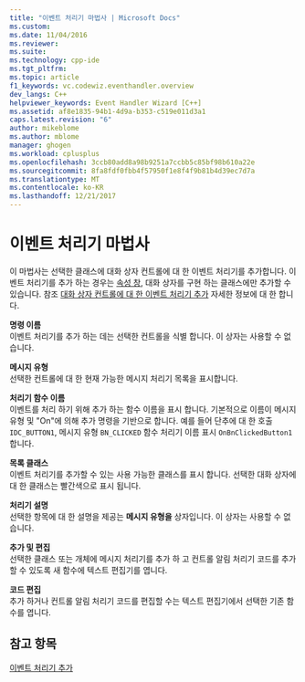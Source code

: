 ```yaml
---
title: "이벤트 처리기 마법사 | Microsoft Docs"
ms.custom: 
ms.date: 11/04/2016
ms.reviewer: 
ms.suite: 
ms.technology: cpp-ide
ms.tgt_pltfrm: 
ms.topic: article
f1_keywords: vc.codewiz.eventhandler.overview
dev_langs: C++
helpviewer_keywords: Event Handler Wizard [C++]
ms.assetid: af8e1835-94b1-4d9a-b353-c519e011d3a1
caps.latest.revision: "6"
author: mikeblome
ms.author: mblome
manager: ghogen
ms.workload: cplusplus
ms.openlocfilehash: 3ccb80add8a98b9251a7ccbb5c85bf98b610a22e
ms.sourcegitcommit: 8fa8fdf0fbb4f57950f1e8f4f9b81b4d39ec7d7a
ms.translationtype: MT
ms.contentlocale: ko-KR
ms.lasthandoff: 12/21/2017
---
```

# <a name="event-handler-wizard"></a>이벤트 처리기 마법사
이 마법사는 선택한 클래스에 대화 상자 컨트롤에 대 한 이벤트 처리기를 추가합니다. 이벤트 처리기를 추가 하는 경우는 [속성 창](/visualstudio/ide/reference/properties-window), 대화 상자를 구현 하는 클래스에만 추가할 수 있습니다. 참조 [대화 상자 컨트롤에 대 한 이벤트 처리기 추가](../windows/adding-event-handlers-for-dialog-box-controls.md) 자세한 정보에 대 한 합니다.  
  
 **명령 이름**  
 이벤트 처리기를 추가 하는 데는 선택한 컨트롤을 식별 합니다. 이 상자는 사용할 수 없습니다.  
  
 **메시지 유형**  
 선택한 컨트롤에 대 한 현재 가능한 메시지 처리기 목록을 표시합니다.  
  
 **처리기 함수 이름**  
 이벤트를 처리 하기 위해 추가 하는 함수 이름을 표시 합니다. 기본적으로 이름이 메시지 유형 및 "On"에 의해 추가 명령을 기반으로 합니다. 예를 들어 단추에 대 한 호출 `IDC_BUTTON1`, 메시지 유형 `BN_CLICKED` 함수 처리기 이름 표시 `OnBnClickedButton1`합니다.  
  
 **목록 클래스**  
 이벤트 처리기를 추가할 수 있는 사용 가능한 클래스를 표시 합니다. 선택한 대화 상자에 대 한 클래스는 빨간색으로 표시 됩니다.  
  
 **처리기 설명**  
 선택한 항목에 대 한 설명을 제공는 **메시지 유형을** 상자입니다. 이 상자는 사용할 수 없습니다.  
  
 **추가 및 편집**  
 선택한 클래스 또는 개체에 메시지 처리기를 추가 하 고 컨트롤 알림 처리기 코드를 추가할 수 있도록 새 함수에 텍스트 편집기를 엽니다.  
  
 **코드 편집**  
 추가 하거나 컨트롤 알림 처리기 코드를 편집할 수는 텍스트 편집기에서 선택한 기존 함수를 엽니다.  
  
## <a name="see-also"></a>참고 항목  
 [이벤트 처리기 추가](../ide/adding-an-event-handler-visual-cpp.md)